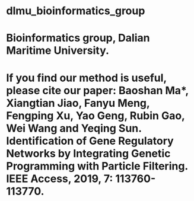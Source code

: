 # dlmu_bioinformatics_group
# Bioinformatics group, Dalian Maritime University.
# If you find our method is useful, please cite our paper: Baoshan Ma*, Xiangtian Jiao, Fanyu Meng, Fengping Xu, Yao Geng, Rubin Gao, Wei Wang and Yeqing Sun. Identification of Gene Regulatory Networks by Integrating Genetic Programming with Particle Filtering.  IEEE Access, 2019, 7: 113760-113770.
